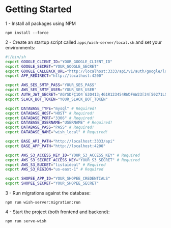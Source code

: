 # Getting Started

1 - Install all packages using NPM

`npm install --force`

2 - Create an startup script called `apps/wish-server/local.sh` and set your environments:

```sh
#!/bin/sh
export GOOGLE_CLIENT_ID="YOUR_GOOGLE_CLIENT_ID"
export GOOGLE_SECRET="YOUR_GOOGLE_SECRET"
export GOOGLE_CALLBACK_URL="http://localhost:3333/api/v1/auth/google/login"
export APP_REDIRECT="http://localhost:4200"

export AWS_SES_SMTP_PASS="YOUR_SES_PASS"
export AWS_SES_SMTP_USER="YOUR_SES_USER"
export AUTH_JWT_SECRET="AGYSDFÇ1O4´G3O413;4G1R123454RWDFAW23[34[50271LS;ÇÇSSSbu23ub287msasd42wish"
export SLACK_BOT_TOKEN="YOUR_SLACK_BOT_TOKEN"

export DATABASE_TYPE="mysql" # Required!
export DATABASE_HOST="HOST" # Required!
export DATABASE_PORT="3306" # Required!
export DATABASE_USERNAME="USERNAME" # Required!
export DATABASE_PASS="PASS" # Required!
export DATABASE_NAME="wish_local" # Required!

export BASE_API_PATH="http://localhost:3333/api"
export BASE_APP_PATH="http://localhost:4200"

export AWS_S3_ACCESS_KEY_ID="YOUR_S3_ACCESS_KEY" # Required
export AWS_S3_SECRET_ACCESS_KEY="YOUR_S3_SECRET" # Required
export AWS_S3_BUCKET="listaideal" # Required
export AWS_S3_REGION="us-east-1" # Required

export SHOPEE_APP_ID="YOUR_SHOPEE_CREDENTIALS"
export SHOPEE_SECRET="YOUR_SHOPEE_SECRET"
```

3 - Run migrations against the database:

`npm run wish-server:migration:run`

4 - Start the project (both frontend and backend):

`npm run serve-wish`
